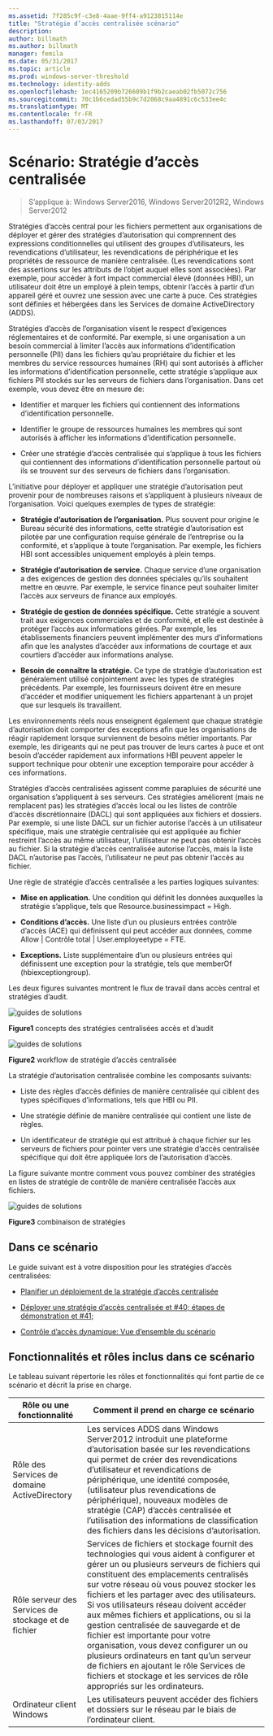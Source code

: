 ```yaml
---
ms.assetid: 7f285c9f-c3e8-4aae-9ff4-a9123815114e
title: "Stratégie d’accès centralisée scénario"
description: 
author: billmath
ms.author: billmath
manager: femila
ms.date: 05/31/2017
ms.topic: article
ms.prod: windows-server-threshold
ms.technology: identity-adds
ms.openlocfilehash: 1ec4165209b726609b1f9b2caeab02fb5072c756
ms.sourcegitcommit: 70c1b6cedad55b9c7d2068c9aa4891c6c533ee4c
ms.translationtype: MT
ms.contentlocale: fr-FR
ms.lasthandoff: 07/03/2017
---
```

# <a name="scenario-central-access-policy"></a>Scénario: Stratégie d’accès centralisée

>S’applique à: Windows Server2016, Windows Server2012R2, Windows Server2012

Stratégies d’accès central pour les fichiers permettent aux organisations de déployer et gérer des stratégies d’autorisation qui comprennent des expressions conditionnelles qui utilisent des groupes d’utilisateurs, les revendications d’utilisateur, les revendications de périphérique et les propriétés de ressource de manière centralisée. (Les revendications sont des assertions sur les attributs de l’objet auquel elles sont associées). Par exemple, pour accéder à fort impact commercial élevé (données HBI), un utilisateur doit être un employé à plein temps, obtenir l’accès à partir d’un appareil géré et ouvrez une session avec une carte à puce. Ces stratégies sont définies et hébergées dans les Services de domaine ActiveDirectory (ADDS).  
  
Stratégies d’accès de l’organisation visent le respect d’exigences réglementaires et de conformité. Par exemple, si une organisation a un besoin commercial à limiter l’accès aux informations d’identification personnelle (PII) dans les fichiers qu’au propriétaire du fichier et les membres du service ressources humaines (RH) qui sont autorisés à afficher les informations d’identification personnelle, cette stratégie s’applique aux fichiers PII stockés sur les serveurs de fichiers dans l’organisation. Dans cet exemple, vous devez être en mesure de:  
  
-   Identifier et marquer les fichiers qui contiennent des informations d’identification personnelle.  
  
-   Identifier le groupe de ressources humaines les membres qui sont autorisés à afficher les informations d’identification personnelle.  
  
-   Créer une stratégie d’accès centralisée qui s’applique à tous les fichiers qui contiennent des informations d’identification personnelle partout où ils se trouvent sur des serveurs de fichiers dans l’organisation.  
  
L’initiative pour déployer et appliquer une stratégie d’autorisation peut provenir pour de nombreuses raisons et s’appliquent à plusieurs niveaux de l’organisation. Voici quelques exemples de types de stratégie:  
  
-   **Stratégie d’autorisation de l’organisation.** Plus souvent pour origine le Bureau sécurité des informations, cette stratégie d’autorisation est pilotée par une configuration requise générale de l’entreprise ou la conformité, et s’applique à toute l’organisation. Par exemple, les fichiers HBI sont accessibles uniquement employés à plein temps.  
  
-   **Stratégie d’autorisation de service.** Chaque service d’une organisation a des exigences de gestion des données spéciales qu’ils souhaitent mettre en œuvre. Par exemple, le service finance peut souhaiter limiter l’accès aux serveurs de finance aux employés.  
  
-   **Stratégie de gestion de données spécifique.** Cette stratégie a souvent trait aux exigences commerciales et de conformité, et elle est destinée à protéger l’accès aux informations gérées. Par exemple, les établissements financiers peuvent implémenter des murs d’informations afin que les analystes d’accéder aux informations de courtage et aux courtiers d’accéder aux informations analyse.  
  
-   **Besoin de connaître la stratégie.** Ce type de stratégie d’autorisation est généralement utilisé conjointement avec les types de stratégies précédents. Par exemple, les fournisseurs doivent être en mesure d’accéder et modifier uniquement les fichiers appartenant à un projet que sur lesquels ils travaillent.  
  
Les environnements réels nous enseignent également que chaque stratégie d’autorisation doit comporter des exceptions afin que les organisations de réagir rapidement lorsque surviennent de besoins métier importants. Par exemple, les dirigeants qui ne peut pas trouver de leurs cartes à puce et ont besoin d’accéder rapidement aux informations HBI peuvent appeler le support technique pour obtenir une exception temporaire pour accéder à ces informations.  
  
Stratégies d’accès centralisées agissent comme parapluies de sécurité une organisation s’appliquent à ses serveurs. Ces stratégies améliorent (mais ne remplacent pas) les stratégies d’accès local ou les listes de contrôle d’accès discrétionnaire (DACL) qui sont appliquées aux fichiers et dossiers. Par exemple, si une liste DACL sur un fichier autorise l’accès à un utilisateur spécifique, mais une stratégie centralisée qui est appliquée au fichier restreint l’accès au même utilisateur, l’utilisateur ne peut pas obtenir l’accès au fichier. Si la stratégie d’accès centralisée autorise l’accès, mais la liste DACL n’autorise pas l’accès, l’utilisateur ne peut pas obtenir l’accès au fichier.  
  
Une règle de stratégie d’accès centralisée a les parties logiques suivantes:  
  
-   **Mise en application.** Une condition qui définit les données auxquelles la stratégie s’applique, tels que Resource.businessimpact = High.  
  
-   **Conditions d’accès.** Une liste d’un ou plusieurs entrées contrôle d’accès (ACE) qui définissent qui peut accéder aux données, comme Allow | Contrôle total | User.employeetype = FTE.  
  
-   **Exceptions.** Liste supplémentaire d’un ou plusieurs entrées qui définissent une exception pour la stratégie, tels que memberOf (hbiexceptiongroup).  
  
Les deux figures suivantes montrent le flux de travail dans accès central et stratégies d’audit.  
  
![guides de solutions](media/Scenario--Central-Access-Policy/DynamicAccessControl_RevGuide.JPG)  
  
**Figure1** concepts des stratégies centralisées accès et d’audit  
  
![guides de solutions](media/Scenario--Central-Access-Policy/DynamicAccessControl_RevGuide_2.JPG)  
  
**Figure2** workflow de stratégie d’accès centralisée  
  
La stratégie d’autorisation centralisée combine les composants suivants:  
  
-   Liste des règles d’accès définies de manière centralisée qui ciblent des types spécifiques d’informations, tels que HBI ou PII.  
  
-   Une stratégie définie de manière centralisée qui contient une liste de règles.  
  
-   Un identificateur de stratégie qui est attribué à chaque fichier sur les serveurs de fichiers pour pointer vers une stratégie d’accès centralisée spécifique qui doit être appliquée lors de l’autorisation d’accès.  
  
La figure suivante montre comment vous pouvez combiner des stratégies en listes de stratégie de contrôle de manière centralisée l’accès aux fichiers.  
  
![guides de solutions](media/Scenario--Central-Access-Policy/DynamicAccessControl_RevGuide3.JPG)  
  
**Figure3** combinaison de stratégies  
  
## <a name="in-this-scenario"></a>Dans ce scénario  
Le guide suivant est à votre disposition pour les stratégies d’accès centralisées:  
  
-   [Planifier un déploiement de la stratégie d’accès centralisée](assetId:///0311a76d-d66c-4ddb-ade6-af586a2ad82f)  
  
-   [Déployer une stratégie d’accès centralisée et #40; étapes de démonstration et #41;](Deploy-a-Central-Access-Policy--Demonstration-Steps-.md)  
  
-   [Contrôle d’accès dynamique: Vue d’ensemble du scénario](Dynamic-Access-Control--Scenario-Overview.md)  
  
## <a name="BKMK_NEW"></a>Fonctionnalités et rôles inclus dans ce scénario  
Le tableau suivant répertorie les rôles et fonctionnalités qui font partie de ce scénario et décrit la prise en charge.  
  
|Rôle ou une fonctionnalité|Comment il prend en charge ce scénario|  
|-----------------|---------------------------------|  
|Rôle des Services de domaine ActiveDirectory|Les services ADDS dans Windows Server2012 introduit une plateforme d’autorisation basée sur les revendications qui permet de créer des revendications d’utilisateur et revendications de périphérique, une identité composée, (utilisateur plus revendications de périphérique), nouveaux modèles de stratégie (CAP) d’accès centralisée et l’utilisation des informations de classification des fichiers dans les décisions d’autorisation.|  
|Rôle serveur des Services de stockage et de fichier|Services de fichiers et stockage fournit des technologies qui vous aident à configurer et gérer un ou plusieurs serveurs de fichiers qui constituent des emplacements centralisés sur votre réseau où vous pouvez stocker les fichiers et les partager avec des utilisateurs. Si vos utilisateurs réseau doivent accéder aux mêmes fichiers et applications, ou si la gestion centralisée de sauvegarde et de fichier est importante pour votre organisation, vous devez configurer un ou plusieurs ordinateurs en tant qu’un serveur de fichiers en ajoutant le rôle Services de fichiers et stockage et les services de rôle appropriés sur les ordinateurs.|  
|Ordinateur client Windows|Les utilisateurs peuvent accéder des fichiers et dossiers sur le réseau par le biais de l’ordinateur client.|  
  


